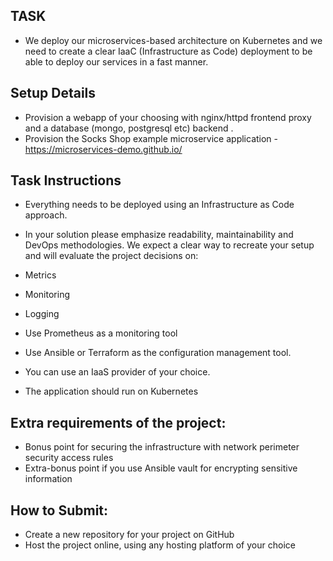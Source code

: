 ## TASK

- We deploy our microservices-based architecture on Kubernetes and we need to create a clear IaaC (Infrastructure as Code) deployment to be able to deploy our services in a fast manner.
 
## Setup Details
- Provision a webapp of your choosing with nginx/httpd frontend proxy and a database (mongo, postgresql etc) backend .
- Provision the Socks Shop example microservice application - https://microservices-demo.github.io/
 
## Task Instructions
- Everything needs to be deployed using an Infrastructure as Code approach.
- In your solution please emphasize readability, maintainability and DevOps methodologies. We expect a clear way to recreate your setup and will evaluate the project decisions on:
- Metrics
- Monitoring
- Logging

- Use Prometheus as a monitoring tool
- Use Ansible or Terraform as the configuration management tool.
- You can use an IaaS provider of your choice.
- The application should run on Kubernetes
 
## Extra requirements of the project:
- Bonus point for securing the infrastructure with network perimeter security access rules
- Extra-bonus point if you use Ansible vault for encrypting sensitive information

## How to Submit:
- Create a new repository for your project on GitHub
- Host the project online, using any hosting platform of your choice
